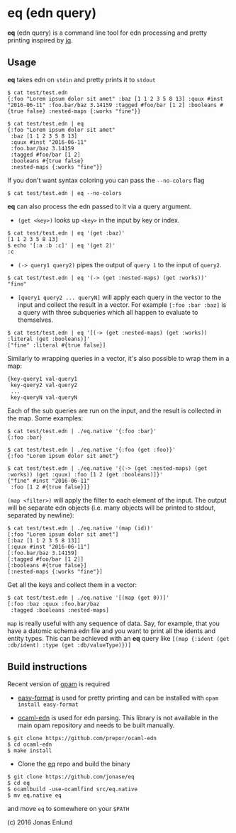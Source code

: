 # eq (edn query)

**eq** (edn query) is a command line tool for edn processing and
pretty printing inspired by [jq](https://stedolan.github.io/jq/).

## Usage

**eq** takes edn on `stdin` and pretty prints it to `stdout`

```edn
$ cat test/test.edn
{:foo "Lorem ipsum dolor sit amet" :baz [1 1 2 3 5 8 13] :quux #inst "2016-06-11" :foo.bar/baz 3.14159 :tagged #foo/bar [1 2] :booleans #{true false} :nested-maps {:works "fine"}}
```

```edn
$ cat test/test.edn | eq
{:foo "Lorem ipsum dolor sit amet"
 :baz [1 1 2 3 5 8 13]
 :quux #inst "2016-06-11"
 :foo.bar/baz 3.14159
 :tagged #foo/bar [1 2]
 :booleans #{true false}
 :nested-maps {:works "fine"}}
```

If you don't want syntax coloring you can pass the `--no-colors` flag

```edn
$ cat test/test.edn | eq --no-colors
```

**eq** can also process the edn passed to it via a query argument.

* `(get <key>)` looks up `<key>` in the input by key or index.

```edn
$ cat test/test.edn | eq '(get :baz)'
[1 1 2 3 5 8 13]
$ echo '[:a :b :c]' | eq '(get 2)'
:c
```

* `(-> query1 query2)` pipes the output of `query 1` to the input of `query2`.

```edn
$ cat test/test.edn | eq '(-> (get :nested-maps) (get :works))'
"fine"
```

* `[query1 query2 ... queryN]` will apply each query in the vector to
  the input and collect the result in a vector. For example `[:foo
  :bar :baz]` is a query with three subqueries which all happen to
  evaluate to themselves.

```edn
$ cat test/test.edn | eq '[(-> (get :nested-maps) (get :works)) :literal (get :booleans)]'
["fine" :literal #{true false}]
```

Similarly to wrapping queries in a vector, it's also possible to wrap them in a map:

```edn
{key-query1 val-query1
 key-query2 val-query2
 ...
 key-queryN val-queryN
```

Each of the sub queries are run on the input, and the result is
collected in the map. Some examples:

```edn
$ cat test/test.edn | ./eq.native '{:foo :bar}'
{:foo :bar}

$ cat test/test.edn | ./eq.native '{:foo (get :foo)}'
{:foo "Lorem ipsum dolor sit amet"}

$ cat test/test.edn | ./eq.native '{(-> (get :nested-maps) (get :works)) (get :quux) :foo [1 2 (get :booleans)]}'
{"fine" #inst "2016-06-11"
 :foo [1 2 #{true false}]}
```

`(map <filter>)` will apply the filter to each element of the
  input. The output will be separate edn objects (i.e. many objects
  will be printed to stdout, separated by newline):

```edn
$ cat test/test.edn | ./eq.native '(map (id))'
[:foo "Lorem ipsum dolor sit amet"]
[:baz [1 1 2 3 5 8 13]]
[:quux #inst "2016-06-11"]
[:foo.bar/baz 3.14159]
[:tagged #foo/bar [1 2]]
[:booleans #{true false}]
[:nested-maps {:works "fine"}]
```

Get all the keys and collect them in a vector:

```edn
$ cat test/test.edn | ./eq.native '[(map (get 0))]'
[:foo :baz :quux :foo.bar/baz
 :tagged :booleans :nested-maps]
```

`map` is really useful with any sequence of data. Say, for example,
that you have a datomic schema edn file and you want to print all the
idents and entity types. This can be achieved with an **eq** query
like `[(map {:ident (get :db/ident) :type (get :db/valueType)})]`




## Build instructions

Recent version of [opam](https://opam.ocaml.org) is required

* [easy-format](http://mjambon.com/easy-format.html) is used for
  pretty printing and can be installed with `opam install easy-format`

* [ocaml-edn](https://github.com/prepor/ocaml-edn) is used for edn
  parsing. This library is not available in the main opam repository
  and needs to be built manually.

```
$ git clone https://github.com/prepor/ocaml-edn
$ cd ocaml-edn
$ make install
```

* Clone the [eq](https://github.com/jonase/eq) repo and build the
  binary

```
$ git clone https://github.com/jonase/eq
$ cd eq
$ ocamlbuild -use-ocamlfind src/eq.native
$ mv eq.native eq
```

and move `eq` to somewhere on your `$PATH`






(c) 2016 Jonas Enlund